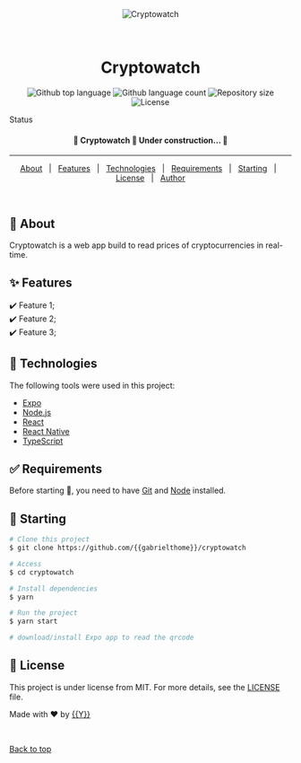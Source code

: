 <div align="center" id="top"> 
  <img src="./.github/app.gif" alt="Cryptowatch" />

  &#xa0;

  <!-- <a href="https://cryptowatch.netlify.app">Demo</a> -->
</div>

<h1 align="center">Cryptowatch</h1>

<p align="center">
  <img alt="Github top language" src="https://img.shields.io/github/languages/top/{{gabrielthome}}/cryptowatch?color=56BEB8">

  <img alt="Github language count" src="https://img.shields.io/github/languages/count/{{gabrielthome}}/cryptowatch?color=56BEB8">

  <img alt="Repository size" src="https://img.shields.io/github/repo-size/{{gabrielthome}}/cryptowatch?color=56BEB8">

  <img alt="License" src="https://img.shields.io/github/license/{{gabrielthome}}/cryptowatch?color=56BEB8">

  <!-- <img alt="Github issues" src="https://img.shields.io/github/issues/{{YOUR_GITHUB_USERNAME}}/cryptowatch?color=56BEB8" /> -->

  <!-- <img alt="Github forks" src="https://img.shields.io/github/forks/{{YOUR_GITHUB_USERNAME}}/cryptowatch?color=56BEB8" /> -->

  <!-- <img alt="Github stars" src="https://img.shields.io/github/stars/{{YOUR_GITHUB_USERNAME}}/cryptowatch?color=56BEB8" /> -->
</p>

 Status 

<h4 align="center"> 
	🚧  Cryptowatch 🚀 Under construction...  🚧
</h4> 

<hr>

<p align="center">
  <a href="#dart-about">About</a> &#xa0; | &#xa0; 
  <a href="#sparkles-features">Features</a> &#xa0; | &#xa0;
  <a href="#rocket-technologies">Technologies</a> &#xa0; | &#xa0;
  <a href="#white_check_mark-requirements">Requirements</a> &#xa0; | &#xa0;
  <a href="#checkered_flag-starting">Starting</a> &#xa0; | &#xa0;
  <a href="#memo-license">License</a> &#xa0; | &#xa0;
  <a href="https://github.com/{{YOUR_GITHUB_USERNAME}}" target="_blank">Author</a>
</p>

<br>

## :dart: About ##

Cryptowatch is a web app build to read prices of cryptocurrencies in real-time.

## :sparkles: Features ##

:heavy_check_mark: Feature 1;\
:heavy_check_mark: Feature 2;\
:heavy_check_mark: Feature 3;

## :rocket: Technologies ##

The following tools were used in this project:

- [Expo](https://expo.io/)
- [Node.js](https://nodejs.org/en/)
- [React](https://pt-br.reactjs.org/)
- [React Native](https://reactnative.dev/)
- [TypeScript](https://www.typescriptlang.org/)

## :white_check_mark: Requirements ##

Before starting :checkered_flag:, you need to have [Git](https://git-scm.com) and [Node](https://nodejs.org/en/) installed.

## :checkered_flag: Starting ##

```bash
# Clone this project
$ git clone https://github.com/{{gabrielthome}}/cryptowatch

# Access
$ cd cryptowatch

# Install dependencies
$ yarn

# Run the project
$ yarn start

# download/install Expo app to read the qrcode
```

## :memo: License ##

This project is under license from MIT. For more details, see the [LICENSE](LICENSE.md) file.


Made with :heart: by <a href="https://github.com/{{gabrielthome}}" target="_blank">{{Y}}</a>

&#xa0;

<a href="#top">Back to top</a>
